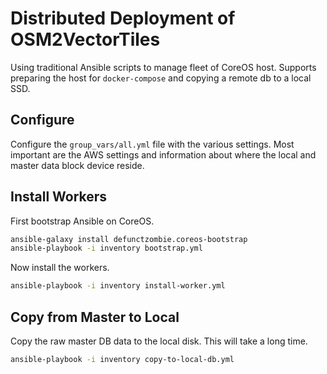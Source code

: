 # Distributed Deployment of OSM2VectorTiles

Using traditional Ansible scripts to manage
fleet of CoreOS host. Supports preparing the
host for `docker-compose` and copying a
remote db to a local SSD.

## Configure

Configure the `group_vars/all.yml` file with the various settings.
Most important are the AWS settings and information about where
the local and master data block device reside.

## Install Workers

First bootstrap Ansible on CoreOS.

```bash
ansible-galaxy install defunctzombie.coreos-bootstrap
ansible-playbook -i inventory bootstrap.yml
```

Now install the workers.

```bash
ansible-playbook -i inventory install-worker.yml
```

## Copy from Master to Local

Copy the raw master DB data to the local disk.
This will take a long time.

```bash
ansible-playbook -i inventory copy-to-local-db.yml
```
